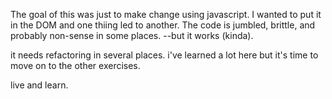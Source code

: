 The goal of this was just to make change using javascript.
I wanted to put it in the DOM and one thiing led to another.
The code is jumbled, brittle, and probably non-sense in some places.
--but it works (kinda).

it needs refactoring in several places. i've learned a lot here but it's time to move on to the other exercises.

live and learn.

